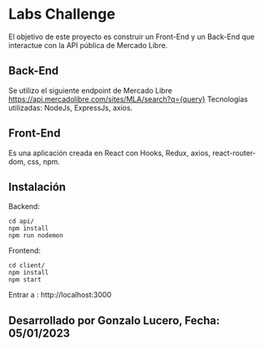 # Labs Challenge

El objetivo de este proyecto es construir un Front-End y un Back-End que interactue con la API pública de Mercado Libre.


## Back-End

Se utilizo el siguiente endpoint de Mercado Libre https://api.mercadolibre.com/sites/MLA/search?q={query}
Tecnologías utilizadas: NodeJs, ExpressJs, axios.

## Front-End

Es una aplicación creada en React con Hooks, Redux, axios, react-router-dom, css, npm.


## Instalación

Backend:
```
cd api/
npm install
npm run nodemon
```
Frontend:
```
cd client/
npm install
npm start
```

Entrar a : http://localhost:3000

## Desarrollado por Gonzalo Lucero, Fecha: 05/01/2023



